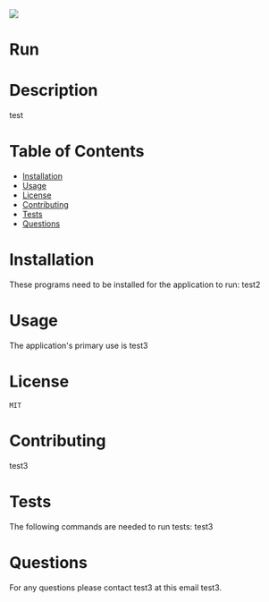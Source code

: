 
  <img src="https://img.shields.io/github/MIT/test3/Run">

  
  # Run
  
  # Description  
  test

  # Table of Contents
  * [Installation](#installation)
  * [Usage](#usage)
  * [License](#license)
  * [Contributing](#contributing)
  * [Tests](#tests)
  * [Questions](#questions)

  # Installation
  These programs need to be installed for the application to run: 
  test2

  # Usage
  The application's primary use is 
  test3

  # License 
    MIT
  

  # Contributing  
  test3

  # Tests
  The following commands are needed to run tests: 
  test3

  # Questions
  For any questions please contact test3 at this email test3.

